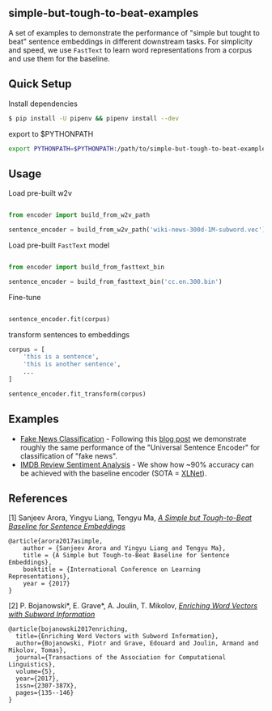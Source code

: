 ## simple-but-tough-to-beat-examples

A set of examples to demonstrate the performance of "simple but tought to beat" sentence embeddings in different downstream tasks. For simplicity and speed, we use `FastText` to learn word representations from a corpus and use them for the baseline. 


## Quick Setup

Install dependencies

```sh
$ pip install -U pipenv && pipenv install --dev
```

export to $PYTHONPATH

```sh
export PYTHONPATH=$PYTHONPATH:/path/to/simple-but-tough-to-beat-examples
```

## Usage

Load pre-built w2v

```python

from encoder import build_from_w2v_path

sentence_encoder = build_from_w2v_path('wiki-news-300d-1M-subword.vec')
```

Load pre-built `FastText` model

```python

from encoder import build_from_fasttext_bin

sentence_encoder = build_from_fasttext_bin('cc.en.300.bin')
```

Fine-tune

```python

sentence_encoder.fit(corpus)
```

transform sentences to embeddings

```python
corpus = [
	'this is a sentence',
	'this is another sentence',
	...
]

sentence_encoder.fit_transform(corpus)
```

## Examples
  
  - [Fake News Classification](https://github.com/talmago/simple-but-tough-to-beat-examples/blob/master/examples/fake_news.ipynb) - Following this [blog post](https://towardsdatascience.com/using-use-universal-sentence-encoder-to-detect-fake-news-dfc02dc32ae9) we demonstrate roughly the same performance of the "Universal Sentence Encoder" for classification of "fake news".
  - [IMDB Review Sentiment Analysis](https://github.com/talmago/simple-but-tough-to-beat-examples/blob/master/examples/imdb.ipynb) - We show how ~90% accuracy can be achieved with the baseline encoder (SOTA = [XLNet](http://nlpprogress.com/english/sentiment_analysis.html)).


## References

[1] Sanjeev Arora, Yingyu Liang, Tengyu Ma, [*A Simple but Tough-to-Beat Baseline for Sentence Embeddings*](https://openreview.net/forum?id=SyK00v5xx)

```
@article{arora2017asimple, 
	author = {Sanjeev Arora and Yingyu Liang and Tengyu Ma}, 
	title = {A Simple but Tough-to-Beat Baseline for Sentence Embeddings}, 
	booktitle = {International Conference on Learning Representations},
	year = {2017}
}
```

[2] P. Bojanowski\*, E. Grave\*, A. Joulin, T. Mikolov, [*Enriching Word Vectors with Subword Information*](https://arxiv.org/abs/1607.04606)

```
@article{bojanowski2017enriching,
  title={Enriching Word Vectors with Subword Information},
  author={Bojanowski, Piotr and Grave, Edouard and Joulin, Armand and Mikolov, Tomas},
  journal={Transactions of the Association for Computational Linguistics},
  volume={5},
  year={2017},
  issn={2307-387X},
  pages={135--146}
}
```